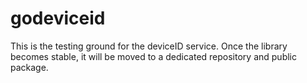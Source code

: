 # godeviceid

This is the testing ground for
the deviceID service. Once the library becomes stable, it will be moved to a dedicated repository and public package.
